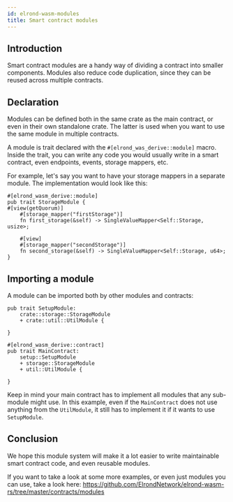 ```yaml
---
id: elrond-wasm-modules
title: Smart contract modules
---
```


## Introduction

Smart contract modules are a handy way of dividing a contract into smaller components. Modules also reduce code duplication, since they can be reused across multiple contracts.

## Declaration

Modules can be defined both in the same crate as the main contract, or even in their own standalone crate. The latter is used when you want to use the same module in multiple contracts.  

A module is trait declared with the `#[elrond_was_derive::module]` macro. Inside the trait, you can write any code you would usually write in a smart contract, even endpoints, events, storage mappers, etc.  

For example, let's say you want to have your storage mappers in a separate module. The implementation would look like this:  

```
#[elrond_wasm_derive::module]
pub trait StorageModule {
#[view(getQuorum)]
    #[storage_mapper("firstStorage")]
    fn first_storage(&self) -> SingleValueMapper<Self::Storage, usize>;

    #[view]
    #[storage_mapper("secondStorage")]
    fn second_storage(&self) -> SingleValueMapper<Self::Storage, u64>;
}
```

## Importing a module

A module can be imported both by other modules and contracts: 

```
pub trait SetupModule:
    crate::storage::StorageModule
    + crate::util::UtilModule {

}
```

```
#[elrond_wasm_derive::contract]
pub trait MainContract: 
    setup::SetupModule
    + storage::StorageModule
    + util::UtilModule {

}
```

Keep in mind your main contract has to implement all modules that any sub-module might use. In this example, even if the `MainContract` does not use anything from the `UtilModule`, it still has to implement it if it wants to use `SetupModule`.  

## Conclusion

We hope this module system will make it a lot easier to write maintainable smart contract code, and even reusable modules.  

If you want to take a look at some more examples, or even just modules you can use, take a look here: https://github.com/ElrondNetwork/elrond-wasm-rs/tree/master/contracts/modules  
